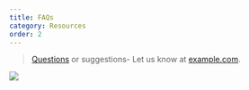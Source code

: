 ```yaml
---
title: FAQs
category: Resources
order: 2
---
```


> [Questions](http://example.com/signup) or suggestions- Let us know at [example.com](http://example.com/).

![](//placehold.it/800x600)
